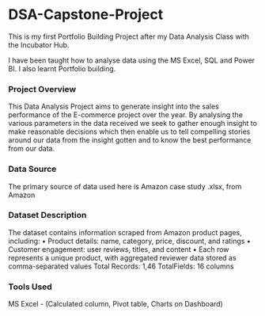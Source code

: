 # DSA-Capstone-Project

 This is my first Portfolio Building Project after my Data Analysis Class with the Incubator Hub.

I have been taught how to analyse data using the MS Excel, SQL and Power BI. I also learnt Portfolio building.

### Project Overview
This Data Analysis Project aims to generate insight into the sales performance of the E-commerce project over the year. By analysing the various parameters in the data received we seek to gather enough insight to make reasonable decisions which then enable us to tell compelling stories around our data from the insight gotten and to know the best performance from our data.  

### Data Source
The primary source of data used here is Amazon case study .xlsx, from Amazon

###  Dataset Description 
The dataset contains information scraped from Amazon product pages, including: 
•       Product details: name, category, price, discount, and ratings 
•       Customer engagement: user reviews, titles, and content 
•       Each row represents a unique product, with aggregated reviewer data 
stored as comma-separated values 
Total Records: 1,46
TotalFields: 16 columns

### Tools Used
MS Excel - (Calculated column, Pivot table, Charts on Dashboard)

   
